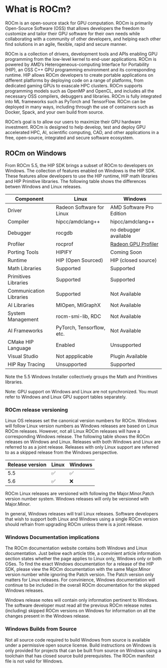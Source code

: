 # What is ROCm?

ROCm is an open-source stack for GPU computation. ROCm is primarily Open-Source
Software (OSS) that allows developers the freedom to customize and tailor their
GPU software for their own needs while collaborating with a community of other
developers, and helping each other find solutions in an agile, flexible, rapid
and secure manner.

ROCm is a collection of drivers, development tools and APIs enabling GPU
programming from the low-level kernel to end-user applications. ROCm is powered
by AMD’s Heterogeneous-computing Interface for Portability (HIP), an OSS C++ GPU
programming environment and its corresponding runtime. HIP allows ROCm
developers to create portable applications on different platforms by deploying
code on a range of platforms, from dedicated gaming GPUs to exascale HPC
clusters. ROCm supports programming models such as OpenMP and OpenCL, and
includes all the necessary OSS compilers, debuggers and libraries. ROCm is fully
integrated into ML frameworks such as PyTorch and TensorFlow. ROCm can be
deployed in many ways, including through the use of containers such as Docker,
Spack, and your own build from source.

ROCm’s goal is to allow our users to maximize their GPU hardware investment.
ROCm is designed to help develop, test and deploy GPU accelerated HPC, AI,
scientific computing, CAD, and other applications in a free, open-source,
integrated and secure software ecosystem.

## ROCm on Windows

From ROCm 5.5, the HIP SDK brings a subset of ROCm to developers on Windows.
The collection of features enabled on Windows is the HIP SDK. These features
allow developers to use the HIP runtime, HIP math libraries
and HIP Primitive libraries. The following table shows the differences
betwen Windows and Linux releases. 

|Component|Linux|Windows|
|---------|-----|-------|
|Driver|Radeon Software for Linux |AMD Software Pro Edition|
|Compiler|hipcc/amdclang++|hipcc/amdclang++|
|Debugger|rocgdb|no debugger available|
|Profiler|rocprof|[Radeon GPU Profiler](https://gpuopen.com/rgp/)|
|Porting Tools|HIPIFY|Coming Soon|
|Runtime|HIP (Open Sourced)|HIP (closed source)|
|Math Libraries|Supported|Supported|
|Primitives Libraries|Supported|Supported|
|Communication Libraries|Supported|Not Available|
|AI Libraries|MIOpen, MIGraphX|Not Available|
|System Management|rocm-smi-lib, RDC|Not Available|
|AI Frameworks|PyTorch, Tensorflow, etc.|Not Available|\
|CMake HIP Language|Enabled|Unsupported|
|Visual Studio| Not appplicable| Plugin Available|
|HIP Ray Tracing| Unsupported|Supported|

Note the 5.5 Windows Installer collectively groups the Math and Primitives
libraries.

Note: GPU support on Windows and Linux are not synchronized. You must refer to
Windows and Linux GPU support tables separately.

### ROCm release versioning

Linux OS releases set the canonical version numbers for ROCm. Windows will
follow Linux version numbers as Windows releases are based on Linux ROCm
releases. However, not all Linux ROCm releases will have a corresponding Windows
release. The following table shows the ROCm releases on Windows and Linux. Releases
with both Windows and Linux are referred to as a joint release. Releases with
only Linux support are referred to as a skipped release from the Windows
perspective.

|Release version|Linux|Windows|
|---------------|-----|-------|
|5.5|✅|✅|
|5.6|✅|❌|

ROCm Linux releases are versioned with following the Major.Minor.Patch
version number system. Windows releases will only be versioned with Major.Minor.

In general, Windows releases will trail Linux releases. Software developers that
wish to support both Linux and Windows using a single ROCm version should
refrain from upgrading ROCm unless there is a joint release.

### Windows Documentation implications

The ROCm documentation website contains both Windows and Linux documentation.
Just below each article title, a convinient article information section states
whether the page applies to Linux only, Windows only or both OSes. To find the
exact Windows documentation for a release of the HIP SDK, please view the ROCm documentation with the same
Major.Minor version number while ignoring the Patch version. The Patch version
only matters for Linux releases.  For convinience,
Windows documentation will continue to be included in the overall ROCm
documentation for the skipped Windows releases.

Windows release notes will contain only information pertinent to Windows.
The software developer must read all the previous ROCm release notes (including)
skipped ROCm versions on Windows for information on all the changes present in
the Windows release.

### Windows Builds from Source

Not all source code required to build Windows from source is available under a
permissive open source license. Build instructions on Windows is only provided
for projects that can be built from source on Windows using a toolchain that
has closed source build prerequisites. The ROCm manifest file is not valid for
Windows.
